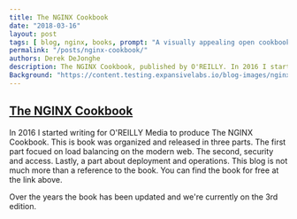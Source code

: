 ```yaml
---
title: The NGINX Cookbook
date: "2018-03-16"
layout: post
tags: [ blog, nginx, books, prompt: "A visually appealing open cookbook with the title 'The NGINX Cookbook' prominently displayed on its spine and cover. In the background, subtle digital elements and server icons suggest the modern web and technology." ]
permalink: "/posts/nginx-cookbook/"
authors: Derek DeJonghe
description: The NGINX Cookbook, published by O'REILLY. In 2016 I started writing for O'REILLY Media to produce The NGINX Cookbook. This is book was organized and released in three parts. The first part focued on load balancing on the modern web. The second, security and access. Lastly, a part about deployment and operations. This blog is not much more than a reference to the book. You can find the book for free at the link above.
Background: "https://content.testing.expansivelabs.io/blog-images/nginx-cookbooks.png"
---
```



[The NGINX Cookbook](https://www.nginx.com/resources/library/complete-nginx-cookbook/)
---
In 2016 I started writing for O'REILLY Media to produce The NGINX Cookbook. This is book was organized and released in three parts. The first part focued on load balancing on the modern web. The second, security and access. Lastly, a part about deployment and operations. This blog is not much more than a reference to the book. You can find the book for free at the link above. 

Over the years the book has been updated and we're currently on the 3rd edition.